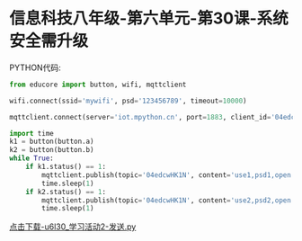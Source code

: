 # 信息科技八年级-第六单元-第30课-系统安全需升级

PYTHON代码:

```python
from educore import button, wifi, mqttclient

wifi.connect(ssid='mywifi', psd='123456789', timeout=10000)

mqttclient.connect(server='iot.mpython.cn', port=1883, client_id='04edc14052', user='04edcZGUpB', psd='04edcaQ7w6')

import time
k1 = button(button.a)
k2 = button(button.b)
while True:
    if k1.status() == 1:
        mqttclient.publish(topic='04edcwHK1N', content='use1,psd1,open')
        time.sleep(1)
    if k2.status() == 1:
        mqttclient.publish(topic='04edcwHK1N', content='use2,psd2,open')
        time.sleep(1)
```

<a href="./py/u6l30_学习活动2-发送.py" download>点击下载-u6l30_学习活动2-发送.py</a>
